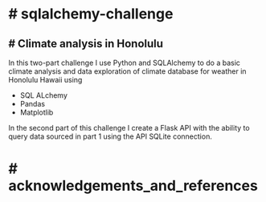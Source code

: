 # # sqlalchemy-challenge
## # Climate analysis in Honolulu

In this two-part challenge I use Python and SQLAlchemy to do a basic climate analysis and data exploration of  climate database for weather in Honolulu Hawaii using
- SQL ALchemy
- Pandas
- Matplotlib

In the second part of this challenge I create a Flask API with the ability to query data sourced in part 1 using the API SQLite connection.

# # acknowledgements_and_references